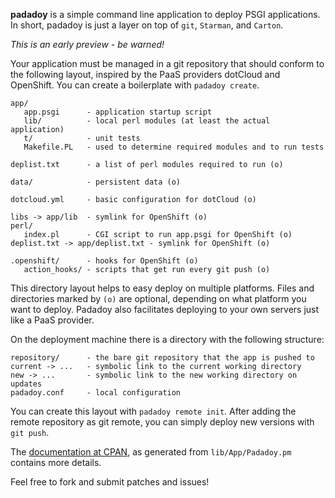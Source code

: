 **padadoy** is a simple command line application to deploy PSGI applications.
In short, padadoy is just a layer on top of `git`, `Starman`, and `Carton`.

*This is an early preview - be warned!*

Your application must be managed in a git repository that should conform to 
the following layout, inspired by the PaaS providers dotCloud and OpenShift.
You can create a boilerplate with `padadoy create`.

    app/
       app.psgi      - application startup script
       lib/          - local perl modules (at least the actual application)
       t/            - unit tests
       Makefile.PL   - used to determine required modules and to run tests

    deplist.txt      - a list of perl modules required to run (o)
      
    data/            - persistent data (o)

    dotcloud.yml     - basic configuration for dotCloud (o)
    
    libs -> app/lib  - symlink for OpenShift (o)
	perl/
	   index.pl      - CGI script to run app.psgi for OpenShift (o)
    deplist.txt -> app/deplist.txt - symlink for OpenShift (o)

    .openshift/      - hooks for OpenShift (o)
       action_hooks/ - scripts that get run every git push (o)

This directory layout helps to easy deploy on multiple platforms. Files and 
directories marked by `(o)` are optional, depending on what platform you want
to deploy. Padadoy also facilitates deploying to your own servers just like
a PaaS provider.

On the deployment machine there is a directory with the following structure:

    repository/      - the bare git repository that the app is pushed to
    current -> ...   - symbolic link to the current working directory
    new -> ...       - symbolic link to the new working directory on updates
    padadoy.conf     - local configuration

You can create this layout with `padadoy remote init`. After adding the remote
repository as git remote, you can simply deploy new versions with `git push`.

The [documentation at CPAN](http://search.cpan.org/dist/App-Padadoy/), as 
generated from `lib/App/Padadoy.pm` contains more details.

Feel free to fork and submit patches and issues!
